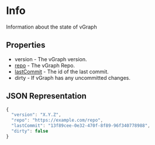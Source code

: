 # Info
Information about the state of vGraph

## Properties

* version - The vGraph version.
* [repo](repo.md) - The vGraph Repo.
* [lastCommit](commit-id) - The id of the last commit.
* dirty - If vGraph has any uncommitted changes.

## JSON Representation

````javascript
{
  "version": "X.Y.Z",
  "repo": "https://example.com/repo",
  "lastCommit": "13f89cee-0e32-470f-8f89-96f340778988",
  "dirty": false
}
````